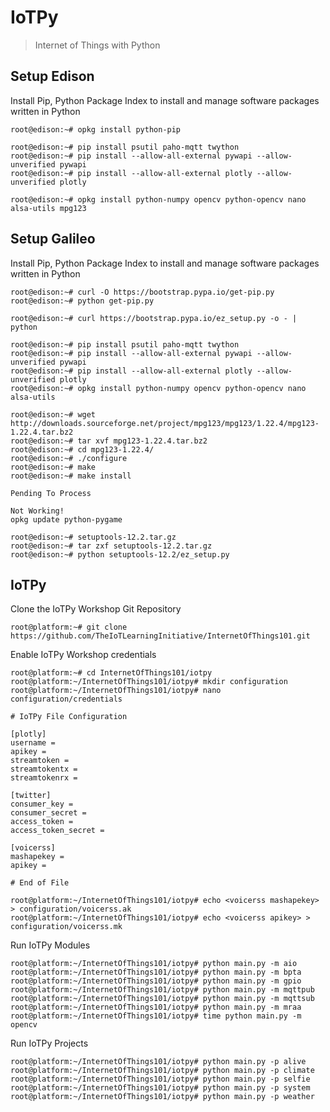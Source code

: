 IoTPy
==

> Internet of Things with Python

## Setup Edison

Install Pip, Python Package Index to install and manage software packages written in Python

    root@edison:~# opkg install python-pip
    
    root@edison:~# pip install psutil paho-mqtt twython
    root@edison:~# pip install --allow-all-external pywapi --allow-unverified pywapi
    root@edison:~# pip install --allow-all-external plotly --allow-unverified plotly
    
    root@edison:~# opkg install python-numpy opencv python-opencv nano alsa-utils mpg123

## Setup Galileo

Install Pip, Python Package Index to install and manage software packages written in Python

    root@edison:~# curl -O https://bootstrap.pypa.io/get-pip.py
    root@edison:~# python get-pip.py
    
    root@edison:~# curl https://bootstrap.pypa.io/ez_setup.py -o - | python
    
    root@edison:~# pip install psutil paho-mqtt twython
    root@edison:~# pip install --allow-all-external pywapi --allow-unverified pywapi
    root@edison:~# pip install --allow-all-external plotly --allow-unverified plotly
    root@edison:~# opkg install python-numpy opencv python-opencv nano alsa-utils

    root@edison:~# wget http://downloads.sourceforge.net/project/mpg123/mpg123/1.22.4/mpg123-1.22.4.tar.bz2
    root@edison:~# tar xvf mpg123-1.22.4.tar.bz2
    root@edison:~# cd mpg123-1.22.4/
    root@edison:~# ./configure
    root@edison:~# make
    root@edison:~# make install

    Pending To Process

    Not Working!
    opkg update python-pygame

    root@edison:~# setuptools-12.2.tar.gz
    root@edison:~# tar zxf setuptools-12.2.tar.gz
    root@edison:~# python setuptools-12.2/ez_setup.py

## IoTPy

Clone the IoTPy Workshop Git Repository

    root@platform:~# git clone https://github.com/TheIoTLearningInitiative/InternetOfThings101.git
    
Enable IoTPy Workshop credentials

    root@platform:~# cd InternetOfThings101/iotpy
    root@platform:~/InternetOfThings101/iotpy# mkdir configuration
    root@platform:~/InternetOfThings101/iotpy# nano configuration/credentials
    
    # IoTPy File Configuration
    
    [plotly]
    username = 
    apikey = 
    streamtoken = 
    streamtokentx = 
    streamtokenrx = 
    
    [twitter]
    consumer_key = 
    consumer_secret = 
    access_token = 
    access_token_secret = 
    
    [voicerss]
    mashapekey = 
    apikey = 
    
    # End of File
    
    root@platform:~/InternetOfThings101/iotpy# echo <voicerss mashapekey> > configuration/voicerss.ak
    root@platform:~/InternetOfThings101/iotpy# echo <voicerss apikey> > configuration/voicerss.mk    


Run IoTPy Modules

    root@platform:~/InternetOfThings101/iotpy# python main.py -m aio
    root@platform:~/InternetOfThings101/iotpy# python main.py -m bpta
    root@platform:~/InternetOfThings101/iotpy# python main.py -m gpio    
    root@platform:~/InternetOfThings101/iotpy# python main.py -m mqttpub
    root@platform:~/InternetOfThings101/iotpy# python main.py -m mqttsub
    root@platform:~/InternetOfThings101/iotpy# python main.py -m mraa
    root@platform:~/InternetOfThings101/iotpy# time python main.py -m opencv    

Run IoTPy Projects

    root@platform:~/InternetOfThings101/iotpy# python main.py -p alive
    root@platform:~/InternetOfThings101/iotpy# python main.py -p climate
    root@platform:~/InternetOfThings101/iotpy# python main.py -p selfie
    root@platform:~/InternetOfThings101/iotpy# python main.py -p system
    root@platform:~/InternetOfThings101/iotpy# python main.py -p weather   

